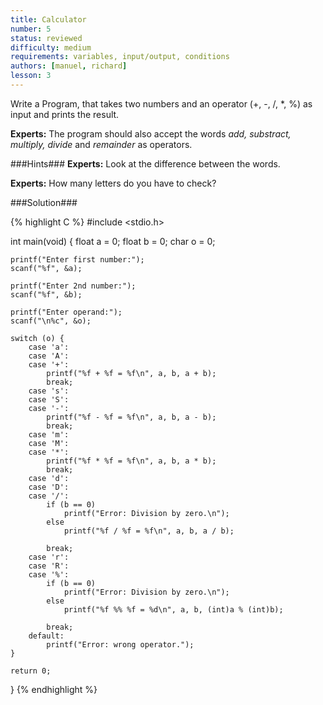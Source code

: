 ```yaml
---
title: Calculator
number: 5
status: reviewed
difficulty: medium
requirements: variables, input/output, conditions
authors: [manuel, richard]
lesson: 3
---
```

Write a Program, that takes two numbers and an operator (+, -, /, *, %) as input and prints the result.

**Experts:** The program should also accept the words *add, substract, multiply, divide* and *remainder* as operators.

###Hints###
**Experts:** Look at the difference between the words.

**Experts:** How many letters do you have to check?


###Solution###

{% highlight C %}
#include <stdio.h>

int main(void) {
    float a = 0;
    float b = 0;
    char o = 0;

    printf("Enter first number:");
    scanf("%f", &a);

    printf("Enter 2nd number:");
    scanf("%f", &b);

    printf("Enter operand:");
    scanf("\n%c", &o);

    switch (o) {
        case 'a':
        case 'A':
        case '+':
            printf("%f + %f = %f\n", a, b, a + b);
            break;
        case 's':
        case 'S':
        case '-':
            printf("%f - %f = %f\n", a, b, a - b);
            break;
        case 'm':
        case 'M':
        case '*':
            printf("%f * %f = %f\n", a, b, a * b);
            break;
        case 'd':
        case 'D':
        case '/':
            if (b == 0)
                printf("Error: Division by zero.\n");
            else
                printf("%f / %f = %f\n", a, b, a / b);

            break;
        case 'r':
        case 'R':
        case '%':
            if (b == 0)
                printf("Error: Division by zero.\n");
            else
                printf("%f %% %f = %d\n", a, b, (int)a % (int)b);

            break;
        default:
            printf("Error: wrong operator.");
    }

    return 0;
}
{% endhighlight %}
